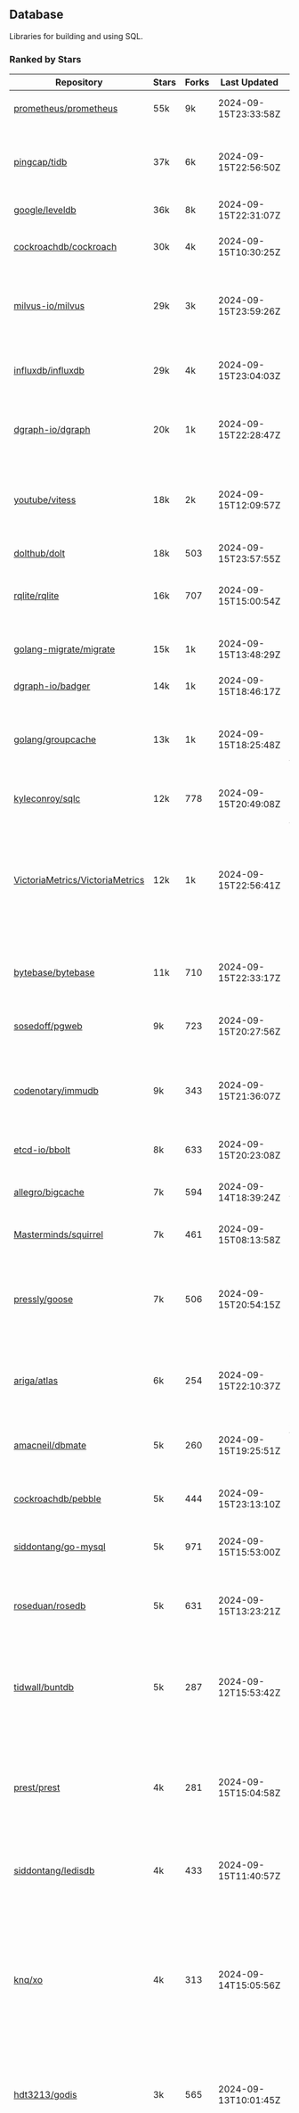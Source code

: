 ## Database

Libraries for building and using SQL.

### Ranked by Stars

| Repository | Stars | Forks | Last Updated | Description | 
|------------|-------|-------|--------------|-------------|
| [prometheus/prometheus](https://github.com/prometheus/prometheus) | 55k | 9k | 2024-09-15T23:33:58Z |  Monitoring system and time series database. |
| [pingcap/tidb](https://github.com/pingcap/tidb) | 37k | 6k | 2024-09-15T22:56:50Z |  TiDB is a distributed SQL database. Inspired by the design of Google F1. |
| [google/leveldb](https://github.com/google/leveldb) | 36k | 8k | 2024-09-15T22:31:07Z | key/value database in Go. |
| [cockroachdb/cockroach](https://github.com/cockroachdb/cockroach) | 30k | 4k | 2024-09-15T10:30:25Z |  Scalable, Geo-Replicated, Transactional Datastore. |
| [milvus-io/milvus](https://github.com/milvus-io/milvus) | 29k | 3k | 2024-09-15T23:59:26Z |  Milvus is a vector database for embedding management, analytics and search. |
| [influxdb/influxdb](https://github.com/influxdb/influxdb) | 29k | 4k | 2024-09-15T23:04:03Z |  Scalable datastore for metrics, events, and real-time analytics. |
| [dgraph-io/dgraph](https://github.com/dgraph-io/dgraph) | 20k | 1k | 2024-09-15T22:28:47Z |  Scalable, Distributed, Low Latency, High Throughput Graph Database. |
| [youtube/vitess](https://github.com/youtube/vitess) | 18k | 2k | 2024-09-15T12:09:57Z |  vitess provides servers and tools which facilitate scaling of MySQL databases for large scale web services. |
| [dolthub/dolt](https://github.com/dolthub/dolt) | 18k | 503 | 2024-09-15T23:57:55Z |  Dolt – It's Git for Data. |
| [rqlite/rqlite](https://github.com/rqlite/rqlite) | 16k | 707 | 2024-09-15T15:00:54Z |  The lightweight, distributed, relational database built on SQLite. |
| [golang-migrate/migrate](https://github.com/golang-migrate/migrate) | 15k | 1k | 2024-09-15T13:48:29Z |  Database migrations. CLI and Golang library. |
| [dgraph-io/badger](https://github.com/dgraph-io/badger) | 14k | 1k | 2024-09-15T18:46:17Z |  Fast key-value store in Go. |
| [golang/groupcache](https://github.com/golang/groupcache) | 13k | 1k | 2024-09-15T18:25:48Z |  Groupcache is a caching and cache-filling library, intended as a replacement for memcached in many cases. |
| [kyleconroy/sqlc](https://github.com/kyleconroy/sqlc) | 12k | 778 | 2024-09-15T20:49:08Z |  Generate type-safe code from SQL. |
| [VictoriaMetrics/VictoriaMetrics](https://github.com/VictoriaMetrics/VictoriaMetrics) | 12k | 1k | 2024-09-15T22:56:41Z |  fast, resource-effective and scalable open source time series database. May be used as long-term remote storage for Prometheus. Supports PromQL. |
| [bytebase/bytebase](https://github.com/bytebase/bytebase) | 11k | 710 | 2024-09-15T22:33:17Z |  Safe database schema change and version control for DevOps teams. |
| [sosedoff/pgweb](https://github.com/sosedoff/pgweb) | 9k | 723 | 2024-09-15T20:27:56Z |  Web-based PostgreSQL database browser. |
| [codenotary/immudb](https://github.com/codenotary/immudb) | 9k | 343 | 2024-09-15T21:36:07Z |  immudb is a lightweight, high-speed immutable database for systems and applications written in Go. |
| [etcd-io/bbolt](https://github.com/etcd-io/bbolt) | 8k | 633 | 2024-09-15T20:23:08Z |  An embedded key/value database for Go. |
| [allegro/bigcache](https://github.com/allegro/bigcache) | 7k | 594 | 2024-09-14T18:39:24Z |  Efficient key/value cache for gigabytes of data. |
| [Masterminds/squirrel](https://github.com/Masterminds/squirrel) | 7k | 461 | 2024-09-15T08:13:58Z |  Go library that helps you build SQL queries. |
| [pressly/goose](https://github.com/pressly/goose) | 7k | 506 | 2024-09-15T20:54:15Z |  Database migration tool. You can manage your database's evolution by creating incremental SQL or Go scripts. |
| [ariga/atlas](https://github.com/ariga/atlas) | 6k | 254 | 2024-09-15T22:10:37Z |  A Database Toolkit. A CLI designed to help companies better work with their data. |
| [amacneil/dbmate](https://github.com/amacneil/dbmate) | 5k | 260 | 2024-09-15T19:25:51Z |  A lightweight, framework-agnostic database migration tool. |
| [cockroachdb/pebble](https://github.com/cockroachdb/pebble) | 5k | 444 | 2024-09-15T23:13:10Z |  RocksDB/LevelDB inspired key-value database in Go. |
| [siddontang/go-mysql](https://github.com/siddontang/go-mysql) | 5k | 971 | 2024-09-15T15:53:00Z |  Go toolset to handle MySQL protocol and replication. |
| [roseduan/rosedb](https://github.com/roseduan/rosedb) | 5k | 631 | 2024-09-15T13:23:21Z |  An embedded k-v database based on LSM+WAL, supports string, list, hash, set, zset. |
| [tidwall/buntdb](https://github.com/tidwall/buntdb) | 5k | 287 | 2024-09-12T15:53:42Z |  Fast, embeddable, in-memory key/value database for Go with custom indexing and spatial support. |
| [prest/prest](https://github.com/prest/prest) | 4k | 281 | 2024-09-15T15:04:58Z |  Simplify and accelerate development, ⚡ instant, realtime, high-performance on any Postgres application, existing or new. |
| [siddontang/ledisdb](https://github.com/siddontang/ledisdb) | 4k | 433 | 2024-09-15T11:40:57Z |  Ledisdb is a high performance NoSQL like Redis based on LevelDB. |
| [knq/xo](https://github.com/knq/xo) | 4k | 313 | 2024-09-14T15:05:56Z |  Generate idiomatic Go code for databases based on existing schema definitions or custom queries supporting PostgreSQL, MySQL, SQLite, Oracle, and Microsoft SQL Server. |
| [hdt3213/godis](https://github.com/hdt3213/godis) | 3k | 565 | 2024-09-13T10:01:45Z |  A Golang implemented high-performance Redis server and cluster. |
| [xujiajun/nutsdb](https://github.com/xujiajun/nutsdb) | 3k | 336 | 2024-09-14T08:22:41Z |  Nutsdb is a simple, fast, embeddable, persistent key/value store written in pure Go. It supports fully serializable transactions and many data structures such as list, set, sorted set. |
| [rubenv/sql-migrate](https://github.com/rubenv/sql-migrate) | 3k | 272 | 2024-09-14T06:39:33Z |  Database migration tool. Allows embedding migrations into the application using go-bindata. |
| [lindb/lindb](https://github.com/lindb/lindb) | 3k | 283 | 2024-09-15T20:31:48Z |  LinDB is a scalable, high performance, high availability distributed time series database. |
| [HouzuoGuo/tiedot](https://github.com/HouzuoGuo/tiedot) | 3k | 257 | 2024-09-13T08:44:43Z |  Your NoSQL database powered by Golang. |
| [bluele/gcache](https://github.com/bluele/gcache) | 3k | 270 | 2024-09-14T07:44:46Z |  Cache library with support for expirable Cache, LFU, LRU and ARC. |
| [go-jet/jet](https://github.com/go-jet/jet) | 2k | 114 | 2024-09-15T08:24:07Z |  Framework for writing type-safe SQL queries in Go, with ability to easily convert database query result into desired arbitrary object structure. |
| [eko/gocache](https://github.com/eko/gocache) | 2k | 192 | 2024-09-15T21:06:33Z |  A complete Go cache library with multiple stores (memory, memcache, redis, ...), chainable, loadable, metrics cache and more. |
| [doug-martin/goqu](https://github.com/doug-martin/goqu) | 2k | 206 | 2024-09-15T10:26:15Z |  Idiomatic SQL builder and query library. |
| [muesli/cache2go](https://github.com/muesli/cache2go) | 2k | 516 | 2024-09-12T03:15:11Z |  In-memory key:value cache which supports automatic invalidation based on timeouts. |
| [VictoriaMetrics/fastcache](https://github.com/VictoriaMetrics/fastcache) | 2k | 176 | 2024-09-14T07:23:28Z |  fast thread-safe inmemory cache for big number of entries. Minimizes GC overhead. |
| [flower-corp/lotusdb](https://github.com/flower-corp/lotusdb) | 2k | 178 | 2024-09-15T18:25:33Z |  Fast k/v database compatible with lsm and b+tree. |
| [maypok86/otter](https://github.com/maypok86/otter) | 2k | 40 | 2024-09-15T04:06:45Z |  A high performance lockless cache for Go. Many times faster than Ristretto and friends. |
| [didi/gendry](https://github.com/didi/gendry) | 2k | 194 | 2024-08-28T08:51:25Z |  Non-invasive SQL builder and powerful data binder. |
| [CovenantSQL/CovenantSQL](https://github.com/CovenantSQL/CovenantSQL) | 1k | 147 | 2024-09-13T05:38:29Z |  CovenantSQL is a SQL database on blockchain. |
| [kelindar/column](https://github.com/kelindar/column) | 1k | 56 | 2024-09-15T11:05:06Z |  High-performance, columnar, embeddable in-memory store with bitmap indexing and transactions. |
| [peterbourgon/diskv](https://github.com/peterbourgon/diskv) | 1k | 101 | 2024-09-15T06:37:36Z |  Home-grown disk-backed key-value store. |
| [akrylysov/pogreb](https://github.com/akrylysov/pogreb) | 1k | 91 | 2024-09-12T12:13:08Z |  Embedded key-value store for read-heavy workloads. |
| [Vertamedia/chproxy](https://github.com/Vertamedia/chproxy) | 1k | 259 | 2024-09-13T11:03:31Z |  HTTP proxy for ClickHouse database. |
| [skeema/skeema](https://github.com/skeema/skeema) | 1k | 100 | 2024-09-12T22:47:46Z |  Pure-SQL schema management system for MySQL, with support for sharding and external online schema change tools. |
| [paranoidguy/databunker](https://github.com/paranoidguy/databunker) | 1k | 73 | 2024-09-13T15:56:37Z |  Personally identifiable information (PII) storage service built to comply with GDPR and CCPA. |
| [objectbox/objectbox-go](https://github.com/objectbox/objectbox-go) | 1k | 45 | 2024-09-11T14:06:21Z |  High-performance embedded Object Database (NoSQL) with Go API. |
| [cybertec-postgresql/pg_timetable](https://github.com/cybertec-postgresql/pg_timetable) | 1k | 65 | 2024-09-12T08:48:32Z |  Advanced scheduling for PostgreSQL. |
| [go-gormigrate/gormigrate](https://github.com/go-gormigrate/gormigrate) | 1k | 96 | 2024-09-11T06:00:50Z |  Database schema migration helper for Gorm ORM. |
| [krotik/eliasdb](https://github.com/krotik/eliasdb) | 997 | 49 | 2024-09-15T18:59:57Z |  Dependency-free, transactional graph database with REST API, phrase search and SQL-like query language. |
| [linkedin/goavro](https://github.com/linkedin/goavro) | 971 | 216 | 2024-09-13T06:06:18Z |  A Go package that encodes and decodes Avro data. |
| [couchbase/moss](https://github.com/couchbase/moss) | 953 | 59 | 2024-09-06T23:17:31Z |  Moss is a simple LSM key-value storage engine written in 100% Go. |
| [jellydator/ttlcache](https://github.com/jellydator/ttlcache) | 921 | 116 | 2024-09-13T22:57:31Z |  An in-memory cache with item expiration and generics. |
| [gchaincl/dotsql](https://github.com/gchaincl/dotsql) | 737 | 53 | 2024-09-13T07:54:40Z |  Go library that helps you keep sql files in one place and use them with ease. |
| [ostafen/clover](https://github.com/ostafen/clover) | 664 | 55 | 2024-09-13T05:40:11Z |  A lightweight document-oriented NoSQL database written in pure Golang. |
| [go-ozzo/ozzo-dbx](https://github.com/go-ozzo/ozzo-dbx) | 634 | 90 | 2024-09-02T11:09:47Z |  Powerful data retrieval methods as well as DB-agnostic query building capabilities. |
| [nikepan/clickhouse-bulk](https://github.com/nikepan/clickhouse-bulk) | 474 | 87 | 2024-08-29T02:06:05Z |  Collects small inserts and sends big requests to ClickHouse servers. |
| [jmhodges/levigo](https://github.com/jmhodges/levigo) | 414 | 82 | 2024-06-20T01:42:34Z |  Levigo is a Go wrapper for LevelDB. |
| [lqs/sqlingo](https://github.com/lqs/sqlingo) | 404 | 28 | 2024-09-15T13:40:23Z |  A lightweight DSL to build SQL in Go. |
| [rocketlaunchr/dbq](https://github.com/rocketlaunchr/dbq) | 403 | 21 | 2024-09-02T11:55:08Z |  Zero boilerplate database operations for Go. |
| [HDT3213/rdb](https://github.com/HDT3213/rdb) | 381 | 80 | 2024-09-14T08:47:21Z |  Redis RDB file parser for secondary development and memory analysis. |
| [EchoVault/EchoVault](https://github.com/EchoVault/EchoVault) | 369 | 18 | 2024-09-15T21:14:55Z |  Embeddable Distributed in-memory data store compatible with Redis clients. |
| [recoilme/pudge](https://github.com/recoilme/pudge) | 368 | 35 | 2024-09-12T17:22:49Z |  Fast and simple key/value store written using Go's standard library. |
| [faabiosr/cachego](https://github.com/faabiosr/cachego) | 366 | 24 | 2024-09-04T09:44:19Z |  Golang Cache component for multiple drivers. |
| [creativecreature/sturdyc](https://github.com/creativecreature/sturdyc) | 278 | 9 | 2024-09-12T05:13:58Z |  A caching library with advanced concurrency features designed to make I/O heavy applications robust and highly performant. |
| [elgris/sqrl](https://github.com/elgris/sqrl) | 275 | 38 | 2024-08-29T18:23:00Z |  SQL query builder, fork of Squirrel with improved performance. |
| [chrislusf/vasto](https://github.com/chrislusf/vasto) | 259 | 30 | 2024-08-03T23:40:34Z |  A distributed high-performance key-value store. On Disk. Eventual consistent. HA. Able to grow or shrink without service interruption. |
| [Yiling-J/theine-go](https://github.com/Yiling-J/theine-go) | 252 | 16 | 2024-09-11T00:32:52Z |  High performance, near optimal in-memory cache with proactive TTL expiration and generics. |
| [dtm-labs/dtf](https://github.com/dtm-labs/dtf) | 212 | 30 | 2024-07-17T03:52:37Z |  A distributed transaction manager. Support XA, TCC, SAGA, Reliable Messages. |
| [gatewayd-io/gatewayd](https://github.com/gatewayd-io/gatewayd) | 210 | 17 | 2024-09-14T08:23:26Z |  Cloud-native database gateway and framework for building data-driven applications. Like API gateways, for databases. |
| [fern4lvarez/piladb](https://github.com/fern4lvarez/piladb) | 206 | 22 | 2024-09-10T13:54:32Z |  Lightweight RESTful database engine based on stack data structures. |
| [wesql/wescale](https://github.com/wesql/wescale) | 197 | 8 | 2024-09-11T16:11:03Z |  WeScale is a database proxy designed to enhance the scalability, performance, security, and resilience of your applications. |
| [bokwoon95/go-structured-query](https://github.com/bokwoon95/go-structured-query) | 196 | 11 | 2024-08-13T04:09:33Z |  Type-safe SQL builder and struct mapper for Go. |
| [knocknote/octillery](https://github.com/knocknote/octillery) | 192 | 30 | 2024-09-04T01:35:06Z |  Go package for sharding databases ( Supports every ORM or raw SQL ). |
| [akyoto/cache](https://github.com/akyoto/cache) | 183 | 22 | 2024-09-04T05:33:45Z |  In-memory key:value store with expiration time, 0 dependencies, <100 LoC, 100% coverage. |
| [lopezator/migrator](https://github.com/lopezator/migrator) | 169 | 18 | 2024-09-02T08:42:44Z |  Dead simple Go database migration library. |
| [amit-davidson/LibraDB](https://github.com/amit-davidson/LibraDB) | 167 | 22 | 2024-08-25T21:54:00Z |  LibraDB is a simple database with less than 1000 lines of code for learning. |
| [arthurkushman/buildsqlx](https://github.com/arthurkushman/buildsqlx) | 167 | 17 | 2024-08-31T18:56:54Z |  Go database query builder library for PostgreSQL. |
| [iwanbk/bcache](https://github.com/iwanbk/bcache) | 151 | 18 | 2024-08-24T07:28:00Z |  Eventually consistent distributed in-memory cache Go library. |
| [GuiaBolso/darwin](https://github.com/GuiaBolso/darwin) | 145 | 34 | 2024-06-20T01:43:38Z |  Database schema evolution library for Go. |
| [nullism/bqb](https://github.com/nullism/bqb) | 144 | 10 | 2024-08-25T12:29:46Z |  Lightweight and easy to learn query builder. |
| [elastic/go-freelru](https://github.com/elastic/go-freelru) | 141 | 9 | 2024-09-13T06:28:22Z | A GC-less, fast and generic LRU hashmap library with optional locking, sharding, eviction and expiration. |
| [leporo/sqlf](https://github.com/leporo/sqlf) | 141 | 14 | 2024-05-24T08:11:15Z |  Fast SQL query builder. |
| [rocketlaunchr/remember-go](https://github.com/rocketlaunchr/remember-go) | 139 | 8 | 2024-07-23T03:09:49Z |  A universal interface for caching slow database queries (backed by redis, memcached, ristretto, or in-memory). |
| [viney-shih/go-cache](https://github.com/viney-shih/go-cache) | 138 | 10 | 2024-08-12T08:51:03Z |  A flexible multi-layer Go caching library to deal with in-memory and shared cache by adopting Cache-Aside pattern. |
| [galeone/igor](https://github.com/galeone/igor) | 125 | 4 | 2024-06-20T01:44:49Z |  Abstraction layer for PostgreSQL that supports advanced functionality and uses gorm-like syntax. |
| [erni27/imcache](https://github.com/erni27/imcache) | 122 | 5 | 2024-09-11T06:46:48Z |  A generic in-memory cache Go library. It supports expiration, sliding expiration, max entries limit, eviction callbacks and sharding. |
| [unit-io/unitdb](https://github.com/unit-io/unitdb) | 119 | 10 | 2024-09-02T04:30:41Z |  Fast timeseries database for IoT, realtime messaging applications. Access unitdb with pubsub over tcp or websocket using github.com/unit-io/unitd application. |
| [sj14/dbbench](https://github.com/sj14/dbbench) | 98 | 18 | 2024-09-11T11:35:56Z |  Database benchmarking tool with support for several databases and scripts. |
| [OrlovEvgeny/go-mcache](https://github.com/OrlovEvgeny/go-mcache) | 97 | 16 | 2024-09-10T07:32:20Z |  Fast in-memory key:value store/cache library. Pointer caches. |
| [sunary/sqlize](https://github.com/sunary/sqlize) | 95 | 11 | 2024-09-06T09:37:35Z |  Database migration generator. Allows generate sql migration from model and existing sql by differ them. |
| [jameycribbs/hare](https://github.com/jameycribbs/hare) | 92 | 11 | 2024-09-06T04:47:38Z |  A simple database management system that stores each table as a text file of line-delimited JSON. |
| [cristalhq/builq](https://github.com/cristalhq/builq) | 89 | 3 | 2024-08-09T01:29:50Z |  Easily build SQL queries in Go. |
| [liweiyi88/onedump](https://github.com/liweiyi88/onedump) | 85 | 8 | 2024-09-12T17:48:52Z |  Database backup from different drivers to different destinations with one command and configuration. |
| [robinjoseph08/go-pg-migrations](https://github.com/robinjoseph08/go-pg-migrations) | 84 | 22 | 2024-01-08T01:51:54Z |  A Go package to help write migrations with go-pg/pg. |
| [zekroTJA/timedmap](https://github.com/zekroTJA/timedmap) | 71 | 10 | 2024-09-12T13:01:44Z |  Map with expiring key-value pairs. |
| [codingsince1985/couchcache](https://github.com/codingsince1985/couchcache) | 63 | 7 | 2024-07-09T09:49:00Z |  RESTful caching micro-service backed by Couchbase server. |
| [xujiajun/godbal](https://github.com/xujiajun/godbal) | 59 | 29 | 2024-02-03T19:00:49Z |  Database Abstraction Layer (dbal) for go. Support SQL builder and get result easily. |
| [oaStuff/clusteredBigCache](https://github.com/oaStuff/clusteredBigCache) | 45 | 5 | 2024-09-05T03:15:55Z |  BigCache with clustering support and individual item expiration. |
| [khezen/avro](https://github.com/khezen/avro) | 44 | 10 | 2024-09-04T02:01:09Z |  Discover SQL schemas and convert them to AVRO schemas. Query SQL records into AVRO bytes. |
| [xgzlucario/rotom](https://github.com/xgzlucario/rotom) | 40 | 4 | 2024-09-11T08:07:19Z |  A tiny Redis server built with Golang, compatible with RESP protocols. |
| [floatdrop/2q](https://github.com/floatdrop/2q) | 40 | 4 | 2024-09-13T17:27:41Z |  2Q in-memory cache implementation. |
| [claygod/coffer](https://github.com/claygod/coffer) | 38 | 5 | 2024-07-11T12:33:34Z |  Simple ACID key-value database that supports transactions. |
| [HnH/qry](https://github.com/HnH/qry) | 35 | 7 | 2024-02-27T10:37:40Z |  Tool that generates constants from files with raw SQL queries. |
| [twharmon/gosql](https://github.com/twharmon/gosql) | 32 | 2 | 2024-09-14T23:00:39Z |  SQL Query builder with better null values support. |
| [adlio/schema](https://github.com/adlio/schema) | 32 | 5 | 2024-09-15T02:53:02Z |  Library to embed schema migrations for database/sql-compatible databases inside your Go binaries. |
| [hexdigest/prep](https://github.com/hexdigest/prep) | 32 | 5 | 2024-03-07T22:59:58Z |  Use prepared SQL statements without changing your code. |
| [bartventer/gorm-multitenancy](https://github.com/bartventer/gorm-multitenancy) | 31 | 5 | 2024-08-31T14:51:14Z |  Multi-tenancy support for GORM managed databases. |
| [RichardKnop/go-fixtures](https://github.com/RichardKnop/go-fixtures) | 29 | 11 | 2024-06-23T17:52:00Z |  Django style fixtures for Golang's excellent built-in database/sql library. |
| [codingconcepts/dg](https://github.com/codingconcepts/dg) | 29 | 3 | 2024-09-09T19:40:58Z |  A fast data generator that produces CSV files from generated relational data. |
| [larapulse/migrator](https://github.com/larapulse/migrator) | 25 | 4 | 2024-05-19T07:31:13Z |  MySQL database migrator designed to run migrations to your features and manage database schema update with intuitive go code. |
| [rafaeljesus/tempdb](https://github.com/rafaeljesus/tempdb) | 19 | 3 | 2024-04-18T14:17:05Z |  Key-value store for temporary items. |
| [andizzle/rwdb](https://github.com/andizzle/rwdb) | 19 | 2 | 2024-07-19T18:32:42Z |  rwdb provides read replica capability for multiple database servers setup. |
| [motrboat/hotcoal](https://github.com/motrboat/hotcoal) | 19 | 1 | 2024-08-26T19:21:30Z |  Secure your handcrafted SQL against injection. |
| [mdaliyan/icache](https://github.com/mdaliyan/icache) | 16 | 2 | 2024-08-16T19:47:56Z |  A High Performance, Generic, thread-safe, zero-dependency cache package. |
| [muir/libschema](https://github.com/muir/libschema) | 15 | 5 | 2024-09-11T17:47:58Z |  Define your migrations separately in each library. Migrations for open source libraries. MySQL & PostgreSQL. |
| [pupizoid/ormlite](https://github.com/pupizoid/ormlite) | 14 | 3 | 2024-09-02T04:31:08Z |  Lightweight package containing some ORM-like features and helpers for sqlite databases. |
| [ulovecode/gdcache](https://github.com/ulovecode/gdcache) | 13 | 2 | 2024-08-01T03:24:23Z |  A pure non-intrusive cache library implemented by golang, you can use it to implement your own distributed cache. |
| [Kachit/gorm-seeder](https://github.com/Kachit/gorm-seeder) | 13 | 1 | 2024-01-30T11:33:09Z |  Simple database seeder for Gorm ORM. |
| [twharmon/dynago](https://github.com/twharmon/dynago) | 12 | 0 | 2024-03-26T11:56:26Z |  Simplify working with AWS DynamoDB. |
| [lawzava/go-pg-migrate](https://github.com/lawzava/go-pg-migrate) | 10 | 3 | 2024-01-24T05:10:53Z |  CLI-friendly package for go-pg migrations management. |
| [oracle/coherence-go-client](https://github.com/oracle/coherence-go-client) | 10 | 3 | 2024-09-13T05:04:47Z |  Full implementation of Oracle Coherence cache API for Go applications using gRPC as network transport. |
| [no-src/nscache](https://github.com/no-src/nscache) | 10 | 0 | 2024-09-02T00:16:52Z |  A Go caching framework that supports multiple data source drivers. |
| [cheshir/ttlcache](https://github.com/cheshir/ttlcache) | 9 | 8 | 2023-03-26T17:03:11Z |  In-memory key value storage with TTL for each record. |
| [rafaelespinoza/godfish](https://github.com/rafaelespinoza/godfish) | 7 | 1 | 2024-07-17T00:46:05Z |  Database migration manager, works with native query language. Support for cassandra, mysql, postgres, sqlite3. |
| [yuseferi/gocache](https://github.com/yuseferi/gocache) | 7 | 0 | 2024-08-29T21:08:48Z |  A data race free Go ache library with high performance and auto pruge functionality |
| [go-the-way/sg](https://github.com/go-the-way/sg) | 6 | 0 | 2024-05-10T21:55:52Z |  A SQL Gen for generating standard SQLs(supports: CRUD) written in Go. |
| [/](https://github.com/gobuffalo/pop/tree/master/soda) | 0 | 0 | 0001-01-01T00:00:00Z |  Database migration, creation, ORM, etc... for MySQL, PostgreSQL, and SQLite. |

### Ranked by Forks

| Repository | Stars | Forks | Last Updated | Description | 
|------------|-------|-------|--------------|-------------|
| [prometheus/prometheus](https://github.com/prometheus/prometheus) | 55k | 9k | 2024-09-15T23:33:58Z |  Monitoring system and time series database. |
| [google/leveldb](https://github.com/google/leveldb) | 36k | 8k | 2024-09-15T22:31:07Z | key/value database in Go. |
| [pingcap/tidb](https://github.com/pingcap/tidb) | 37k | 6k | 2024-09-15T22:56:50Z |  TiDB is a distributed SQL database. Inspired by the design of Google F1. |
| [cockroachdb/cockroach](https://github.com/cockroachdb/cockroach) | 30k | 4k | 2024-09-15T10:30:25Z |  Scalable, Geo-Replicated, Transactional Datastore. |
| [influxdb/influxdb](https://github.com/influxdb/influxdb) | 29k | 4k | 2024-09-15T23:04:03Z |  Scalable datastore for metrics, events, and real-time analytics. |
| [milvus-io/milvus](https://github.com/milvus-io/milvus) | 29k | 3k | 2024-09-15T23:59:26Z |  Milvus is a vector database for embedding management, analytics and search. |
| [youtube/vitess](https://github.com/youtube/vitess) | 18k | 2k | 2024-09-15T12:09:57Z |  vitess provides servers and tools which facilitate scaling of MySQL databases for large scale web services. |
| [dgraph-io/dgraph](https://github.com/dgraph-io/dgraph) | 20k | 1k | 2024-09-15T22:28:47Z |  Scalable, Distributed, Low Latency, High Throughput Graph Database. |
| [golang/groupcache](https://github.com/golang/groupcache) | 13k | 1k | 2024-09-15T18:25:48Z |  Groupcache is a caching and cache-filling library, intended as a replacement for memcached in many cases. |
| [golang-migrate/migrate](https://github.com/golang-migrate/migrate) | 15k | 1k | 2024-09-15T13:48:29Z |  Database migrations. CLI and Golang library. |
| [VictoriaMetrics/VictoriaMetrics](https://github.com/VictoriaMetrics/VictoriaMetrics) | 12k | 1k | 2024-09-15T22:56:41Z |  fast, resource-effective and scalable open source time series database. May be used as long-term remote storage for Prometheus. Supports PromQL. |
| [dgraph-io/badger](https://github.com/dgraph-io/badger) | 14k | 1k | 2024-09-15T18:46:17Z |  Fast key-value store in Go. |
| [siddontang/go-mysql](https://github.com/siddontang/go-mysql) | 5k | 971 | 2024-09-15T15:53:00Z |  Go toolset to handle MySQL protocol and replication. |
| [kyleconroy/sqlc](https://github.com/kyleconroy/sqlc) | 12k | 778 | 2024-09-15T20:49:08Z |  Generate type-safe code from SQL. |
| [sosedoff/pgweb](https://github.com/sosedoff/pgweb) | 9k | 723 | 2024-09-15T20:27:56Z |  Web-based PostgreSQL database browser. |
| [bytebase/bytebase](https://github.com/bytebase/bytebase) | 11k | 710 | 2024-09-15T22:33:17Z |  Safe database schema change and version control for DevOps teams. |
| [rqlite/rqlite](https://github.com/rqlite/rqlite) | 16k | 707 | 2024-09-15T15:00:54Z |  The lightweight, distributed, relational database built on SQLite. |
| [etcd-io/bbolt](https://github.com/etcd-io/bbolt) | 8k | 633 | 2024-09-15T20:23:08Z |  An embedded key/value database for Go. |
| [roseduan/rosedb](https://github.com/roseduan/rosedb) | 5k | 631 | 2024-09-15T13:23:21Z |  An embedded k-v database based on LSM+WAL, supports string, list, hash, set, zset. |
| [allegro/bigcache](https://github.com/allegro/bigcache) | 7k | 594 | 2024-09-14T18:39:24Z |  Efficient key/value cache for gigabytes of data. |
| [hdt3213/godis](https://github.com/hdt3213/godis) | 3k | 565 | 2024-09-13T10:01:45Z |  A Golang implemented high-performance Redis server and cluster. |
| [muesli/cache2go](https://github.com/muesli/cache2go) | 2k | 516 | 2024-09-12T03:15:11Z |  In-memory key:value cache which supports automatic invalidation based on timeouts. |
| [pressly/goose](https://github.com/pressly/goose) | 7k | 506 | 2024-09-15T20:54:15Z |  Database migration tool. You can manage your database's evolution by creating incremental SQL or Go scripts. |
| [dolthub/dolt](https://github.com/dolthub/dolt) | 18k | 503 | 2024-09-15T23:57:55Z |  Dolt – It's Git for Data. |
| [Masterminds/squirrel](https://github.com/Masterminds/squirrel) | 7k | 461 | 2024-09-15T08:13:58Z |  Go library that helps you build SQL queries. |
| [cockroachdb/pebble](https://github.com/cockroachdb/pebble) | 5k | 444 | 2024-09-15T23:13:10Z |  RocksDB/LevelDB inspired key-value database in Go. |
| [siddontang/ledisdb](https://github.com/siddontang/ledisdb) | 4k | 433 | 2024-09-15T11:40:57Z |  Ledisdb is a high performance NoSQL like Redis based on LevelDB. |
| [codenotary/immudb](https://github.com/codenotary/immudb) | 9k | 343 | 2024-09-15T21:36:07Z |  immudb is a lightweight, high-speed immutable database for systems and applications written in Go. |
| [xujiajun/nutsdb](https://github.com/xujiajun/nutsdb) | 3k | 336 | 2024-09-14T08:22:41Z |  Nutsdb is a simple, fast, embeddable, persistent key/value store written in pure Go. It supports fully serializable transactions and many data structures such as list, set, sorted set. |
| [knq/xo](https://github.com/knq/xo) | 4k | 313 | 2024-09-14T15:05:56Z |  Generate idiomatic Go code for databases based on existing schema definitions or custom queries supporting PostgreSQL, MySQL, SQLite, Oracle, and Microsoft SQL Server. |
| [tidwall/buntdb](https://github.com/tidwall/buntdb) | 5k | 287 | 2024-09-12T15:53:42Z |  Fast, embeddable, in-memory key/value database for Go with custom indexing and spatial support. |
| [lindb/lindb](https://github.com/lindb/lindb) | 3k | 283 | 2024-09-15T20:31:48Z |  LinDB is a scalable, high performance, high availability distributed time series database. |
| [prest/prest](https://github.com/prest/prest) | 4k | 281 | 2024-09-15T15:04:58Z |  Simplify and accelerate development, ⚡ instant, realtime, high-performance on any Postgres application, existing or new. |
| [rubenv/sql-migrate](https://github.com/rubenv/sql-migrate) | 3k | 272 | 2024-09-14T06:39:33Z |  Database migration tool. Allows embedding migrations into the application using go-bindata. |
| [bluele/gcache](https://github.com/bluele/gcache) | 3k | 270 | 2024-09-14T07:44:46Z |  Cache library with support for expirable Cache, LFU, LRU and ARC. |
| [amacneil/dbmate](https://github.com/amacneil/dbmate) | 5k | 260 | 2024-09-15T19:25:51Z |  A lightweight, framework-agnostic database migration tool. |
| [Vertamedia/chproxy](https://github.com/Vertamedia/chproxy) | 1k | 259 | 2024-09-13T11:03:31Z |  HTTP proxy for ClickHouse database. |
| [HouzuoGuo/tiedot](https://github.com/HouzuoGuo/tiedot) | 3k | 257 | 2024-09-13T08:44:43Z |  Your NoSQL database powered by Golang. |
| [ariga/atlas](https://github.com/ariga/atlas) | 6k | 254 | 2024-09-15T22:10:37Z |  A Database Toolkit. A CLI designed to help companies better work with their data. |
| [linkedin/goavro](https://github.com/linkedin/goavro) | 971 | 216 | 2024-09-13T06:06:18Z |  A Go package that encodes and decodes Avro data. |
| [doug-martin/goqu](https://github.com/doug-martin/goqu) | 2k | 206 | 2024-09-15T10:26:15Z |  Idiomatic SQL builder and query library. |
| [didi/gendry](https://github.com/didi/gendry) | 2k | 194 | 2024-08-28T08:51:25Z |  Non-invasive SQL builder and powerful data binder. |
| [eko/gocache](https://github.com/eko/gocache) | 2k | 192 | 2024-09-15T21:06:33Z |  A complete Go cache library with multiple stores (memory, memcache, redis, ...), chainable, loadable, metrics cache and more. |
| [flower-corp/lotusdb](https://github.com/flower-corp/lotusdb) | 2k | 178 | 2024-09-15T18:25:33Z |  Fast k/v database compatible with lsm and b+tree. |
| [VictoriaMetrics/fastcache](https://github.com/VictoriaMetrics/fastcache) | 2k | 176 | 2024-09-14T07:23:28Z |  fast thread-safe inmemory cache for big number of entries. Minimizes GC overhead. |
| [CovenantSQL/CovenantSQL](https://github.com/CovenantSQL/CovenantSQL) | 1k | 147 | 2024-09-13T05:38:29Z |  CovenantSQL is a SQL database on blockchain. |
| [jellydator/ttlcache](https://github.com/jellydator/ttlcache) | 921 | 116 | 2024-09-13T22:57:31Z |  An in-memory cache with item expiration and generics. |
| [go-jet/jet](https://github.com/go-jet/jet) | 2k | 114 | 2024-09-15T08:24:07Z |  Framework for writing type-safe SQL queries in Go, with ability to easily convert database query result into desired arbitrary object structure. |
| [peterbourgon/diskv](https://github.com/peterbourgon/diskv) | 1k | 101 | 2024-09-15T06:37:36Z |  Home-grown disk-backed key-value store. |
| [skeema/skeema](https://github.com/skeema/skeema) | 1k | 100 | 2024-09-12T22:47:46Z |  Pure-SQL schema management system for MySQL, with support for sharding and external online schema change tools. |
| [go-gormigrate/gormigrate](https://github.com/go-gormigrate/gormigrate) | 1k | 96 | 2024-09-11T06:00:50Z |  Database schema migration helper for Gorm ORM. |
| [akrylysov/pogreb](https://github.com/akrylysov/pogreb) | 1k | 91 | 2024-09-12T12:13:08Z |  Embedded key-value store for read-heavy workloads. |
| [go-ozzo/ozzo-dbx](https://github.com/go-ozzo/ozzo-dbx) | 634 | 90 | 2024-09-02T11:09:47Z |  Powerful data retrieval methods as well as DB-agnostic query building capabilities. |
| [nikepan/clickhouse-bulk](https://github.com/nikepan/clickhouse-bulk) | 474 | 87 | 2024-08-29T02:06:05Z |  Collects small inserts and sends big requests to ClickHouse servers. |
| [jmhodges/levigo](https://github.com/jmhodges/levigo) | 414 | 82 | 2024-06-20T01:42:34Z |  Levigo is a Go wrapper for LevelDB. |
| [HDT3213/rdb](https://github.com/HDT3213/rdb) | 381 | 80 | 2024-09-14T08:47:21Z |  Redis RDB file parser for secondary development and memory analysis. |
| [paranoidguy/databunker](https://github.com/paranoidguy/databunker) | 1k | 73 | 2024-09-13T15:56:37Z |  Personally identifiable information (PII) storage service built to comply with GDPR and CCPA. |
| [cybertec-postgresql/pg_timetable](https://github.com/cybertec-postgresql/pg_timetable) | 1k | 65 | 2024-09-12T08:48:32Z |  Advanced scheduling for PostgreSQL. |
| [couchbase/moss](https://github.com/couchbase/moss) | 953 | 59 | 2024-09-06T23:17:31Z |  Moss is a simple LSM key-value storage engine written in 100% Go. |
| [kelindar/column](https://github.com/kelindar/column) | 1k | 56 | 2024-09-15T11:05:06Z |  High-performance, columnar, embeddable in-memory store with bitmap indexing and transactions. |
| [ostafen/clover](https://github.com/ostafen/clover) | 664 | 55 | 2024-09-13T05:40:11Z |  A lightweight document-oriented NoSQL database written in pure Golang. |
| [gchaincl/dotsql](https://github.com/gchaincl/dotsql) | 737 | 53 | 2024-09-13T07:54:40Z |  Go library that helps you keep sql files in one place and use them with ease. |
| [krotik/eliasdb](https://github.com/krotik/eliasdb) | 997 | 49 | 2024-09-15T18:59:57Z |  Dependency-free, transactional graph database with REST API, phrase search and SQL-like query language. |
| [objectbox/objectbox-go](https://github.com/objectbox/objectbox-go) | 1k | 45 | 2024-09-11T14:06:21Z |  High-performance embedded Object Database (NoSQL) with Go API. |
| [maypok86/otter](https://github.com/maypok86/otter) | 2k | 40 | 2024-09-15T04:06:45Z |  A high performance lockless cache for Go. Many times faster than Ristretto and friends. |
| [elgris/sqrl](https://github.com/elgris/sqrl) | 275 | 38 | 2024-08-29T18:23:00Z |  SQL query builder, fork of Squirrel with improved performance. |
| [recoilme/pudge](https://github.com/recoilme/pudge) | 368 | 35 | 2024-09-12T17:22:49Z |  Fast and simple key/value store written using Go's standard library. |
| [GuiaBolso/darwin](https://github.com/GuiaBolso/darwin) | 145 | 34 | 2024-06-20T01:43:38Z |  Database schema evolution library for Go. |
| [dtm-labs/dtf](https://github.com/dtm-labs/dtf) | 212 | 30 | 2024-07-17T03:52:37Z |  A distributed transaction manager. Support XA, TCC, SAGA, Reliable Messages. |
| [chrislusf/vasto](https://github.com/chrislusf/vasto) | 259 | 30 | 2024-08-03T23:40:34Z |  A distributed high-performance key-value store. On Disk. Eventual consistent. HA. Able to grow or shrink without service interruption. |
| [knocknote/octillery](https://github.com/knocknote/octillery) | 192 | 30 | 2024-09-04T01:35:06Z |  Go package for sharding databases ( Supports every ORM or raw SQL ). |
| [xujiajun/godbal](https://github.com/xujiajun/godbal) | 59 | 29 | 2024-02-03T19:00:49Z |  Database Abstraction Layer (dbal) for go. Support SQL builder and get result easily. |
| [lqs/sqlingo](https://github.com/lqs/sqlingo) | 404 | 28 | 2024-09-15T13:40:23Z |  A lightweight DSL to build SQL in Go. |
| [faabiosr/cachego](https://github.com/faabiosr/cachego) | 366 | 24 | 2024-09-04T09:44:19Z |  Golang Cache component for multiple drivers. |
| [robinjoseph08/go-pg-migrations](https://github.com/robinjoseph08/go-pg-migrations) | 84 | 22 | 2024-01-08T01:51:54Z |  A Go package to help write migrations with go-pg/pg. |
| [amit-davidson/LibraDB](https://github.com/amit-davidson/LibraDB) | 167 | 22 | 2024-08-25T21:54:00Z |  LibraDB is a simple database with less than 1000 lines of code for learning. |
| [fern4lvarez/piladb](https://github.com/fern4lvarez/piladb) | 206 | 22 | 2024-09-10T13:54:32Z |  Lightweight RESTful database engine based on stack data structures. |
| [akyoto/cache](https://github.com/akyoto/cache) | 183 | 22 | 2024-09-04T05:33:45Z |  In-memory key:value store with expiration time, 0 dependencies, <100 LoC, 100% coverage. |
| [rocketlaunchr/dbq](https://github.com/rocketlaunchr/dbq) | 403 | 21 | 2024-09-02T11:55:08Z |  Zero boilerplate database operations for Go. |
| [EchoVault/EchoVault](https://github.com/EchoVault/EchoVault) | 369 | 18 | 2024-09-15T21:14:55Z |  Embeddable Distributed in-memory data store compatible with Redis clients. |
| [lopezator/migrator](https://github.com/lopezator/migrator) | 169 | 18 | 2024-09-02T08:42:44Z |  Dead simple Go database migration library. |
| [iwanbk/bcache](https://github.com/iwanbk/bcache) | 151 | 18 | 2024-08-24T07:28:00Z |  Eventually consistent distributed in-memory cache Go library. |
| [sj14/dbbench](https://github.com/sj14/dbbench) | 98 | 18 | 2024-09-11T11:35:56Z |  Database benchmarking tool with support for several databases and scripts. |
| [gatewayd-io/gatewayd](https://github.com/gatewayd-io/gatewayd) | 210 | 17 | 2024-09-14T08:23:26Z |  Cloud-native database gateway and framework for building data-driven applications. Like API gateways, for databases. |
| [arthurkushman/buildsqlx](https://github.com/arthurkushman/buildsqlx) | 167 | 17 | 2024-08-31T18:56:54Z |  Go database query builder library for PostgreSQL. |
| [Yiling-J/theine-go](https://github.com/Yiling-J/theine-go) | 252 | 16 | 2024-09-11T00:32:52Z |  High performance, near optimal in-memory cache with proactive TTL expiration and generics. |
| [OrlovEvgeny/go-mcache](https://github.com/OrlovEvgeny/go-mcache) | 97 | 16 | 2024-09-10T07:32:20Z |  Fast in-memory key:value store/cache library. Pointer caches. |
| [leporo/sqlf](https://github.com/leporo/sqlf) | 141 | 14 | 2024-05-24T08:11:15Z |  Fast SQL query builder. |
| [jameycribbs/hare](https://github.com/jameycribbs/hare) | 92 | 11 | 2024-09-06T04:47:38Z |  A simple database management system that stores each table as a text file of line-delimited JSON. |
| [RichardKnop/go-fixtures](https://github.com/RichardKnop/go-fixtures) | 29 | 11 | 2024-06-23T17:52:00Z |  Django style fixtures for Golang's excellent built-in database/sql library. |
| [bokwoon95/go-structured-query](https://github.com/bokwoon95/go-structured-query) | 196 | 11 | 2024-08-13T04:09:33Z |  Type-safe SQL builder and struct mapper for Go. |
| [sunary/sqlize](https://github.com/sunary/sqlize) | 95 | 11 | 2024-09-06T09:37:35Z |  Database migration generator. Allows generate sql migration from model and existing sql by differ them. |
| [khezen/avro](https://github.com/khezen/avro) | 44 | 10 | 2024-09-04T02:01:09Z |  Discover SQL schemas and convert them to AVRO schemas. Query SQL records into AVRO bytes. |
| [unit-io/unitdb](https://github.com/unit-io/unitdb) | 119 | 10 | 2024-09-02T04:30:41Z |  Fast timeseries database for IoT, realtime messaging applications. Access unitdb with pubsub over tcp or websocket using github.com/unit-io/unitd application. |
| [nullism/bqb](https://github.com/nullism/bqb) | 144 | 10 | 2024-08-25T12:29:46Z |  Lightweight and easy to learn query builder. |
| [zekroTJA/timedmap](https://github.com/zekroTJA/timedmap) | 71 | 10 | 2024-09-12T13:01:44Z |  Map with expiring key-value pairs. |
| [viney-shih/go-cache](https://github.com/viney-shih/go-cache) | 138 | 10 | 2024-08-12T08:51:03Z |  A flexible multi-layer Go caching library to deal with in-memory and shared cache by adopting Cache-Aside pattern. |
| [elastic/go-freelru](https://github.com/elastic/go-freelru) | 141 | 9 | 2024-09-13T06:28:22Z | A GC-less, fast and generic LRU hashmap library with optional locking, sharding, eviction and expiration. |
| [creativecreature/sturdyc](https://github.com/creativecreature/sturdyc) | 278 | 9 | 2024-09-12T05:13:58Z |  A caching library with advanced concurrency features designed to make I/O heavy applications robust and highly performant. |
| [cheshir/ttlcache](https://github.com/cheshir/ttlcache) | 9 | 8 | 2023-03-26T17:03:11Z |  In-memory key value storage with TTL for each record. |
| [rocketlaunchr/remember-go](https://github.com/rocketlaunchr/remember-go) | 139 | 8 | 2024-07-23T03:09:49Z |  A universal interface for caching slow database queries (backed by redis, memcached, ristretto, or in-memory). |
| [liweiyi88/onedump](https://github.com/liweiyi88/onedump) | 85 | 8 | 2024-09-12T17:48:52Z |  Database backup from different drivers to different destinations with one command and configuration. |
| [wesql/wescale](https://github.com/wesql/wescale) | 197 | 8 | 2024-09-11T16:11:03Z |  WeScale is a database proxy designed to enhance the scalability, performance, security, and resilience of your applications. |
| [HnH/qry](https://github.com/HnH/qry) | 35 | 7 | 2024-02-27T10:37:40Z |  Tool that generates constants from files with raw SQL queries. |
| [codingsince1985/couchcache](https://github.com/codingsince1985/couchcache) | 63 | 7 | 2024-07-09T09:49:00Z |  RESTful caching micro-service backed by Couchbase server. |
| [oaStuff/clusteredBigCache](https://github.com/oaStuff/clusteredBigCache) | 45 | 5 | 2024-09-05T03:15:55Z |  BigCache with clustering support and individual item expiration. |
| [claygod/coffer](https://github.com/claygod/coffer) | 38 | 5 | 2024-07-11T12:33:34Z |  Simple ACID key-value database that supports transactions. |
| [adlio/schema](https://github.com/adlio/schema) | 32 | 5 | 2024-09-15T02:53:02Z |  Library to embed schema migrations for database/sql-compatible databases inside your Go binaries. |
| [hexdigest/prep](https://github.com/hexdigest/prep) | 32 | 5 | 2024-03-07T22:59:58Z |  Use prepared SQL statements without changing your code. |
| [bartventer/gorm-multitenancy](https://github.com/bartventer/gorm-multitenancy) | 31 | 5 | 2024-08-31T14:51:14Z |  Multi-tenancy support for GORM managed databases. |
| [erni27/imcache](https://github.com/erni27/imcache) | 122 | 5 | 2024-09-11T06:46:48Z |  A generic in-memory cache Go library. It supports expiration, sliding expiration, max entries limit, eviction callbacks and sharding. |
| [muir/libschema](https://github.com/muir/libschema) | 15 | 5 | 2024-09-11T17:47:58Z |  Define your migrations separately in each library. Migrations for open source libraries. MySQL & PostgreSQL. |
| [larapulse/migrator](https://github.com/larapulse/migrator) | 25 | 4 | 2024-05-19T07:31:13Z |  MySQL database migrator designed to run migrations to your features and manage database schema update with intuitive go code. |
| [floatdrop/2q](https://github.com/floatdrop/2q) | 40 | 4 | 2024-09-13T17:27:41Z |  2Q in-memory cache implementation. |
| [galeone/igor](https://github.com/galeone/igor) | 125 | 4 | 2024-06-20T01:44:49Z |  Abstraction layer for PostgreSQL that supports advanced functionality and uses gorm-like syntax. |
| [xgzlucario/rotom](https://github.com/xgzlucario/rotom) | 40 | 4 | 2024-09-11T08:07:19Z |  A tiny Redis server built with Golang, compatible with RESP protocols. |
| [oracle/coherence-go-client](https://github.com/oracle/coherence-go-client) | 10 | 3 | 2024-09-13T05:04:47Z |  Full implementation of Oracle Coherence cache API for Go applications using gRPC as network transport. |
| [cristalhq/builq](https://github.com/cristalhq/builq) | 89 | 3 | 2024-08-09T01:29:50Z |  Easily build SQL queries in Go. |
| [rafaeljesus/tempdb](https://github.com/rafaeljesus/tempdb) | 19 | 3 | 2024-04-18T14:17:05Z |  Key-value store for temporary items. |
| [lawzava/go-pg-migrate](https://github.com/lawzava/go-pg-migrate) | 10 | 3 | 2024-01-24T05:10:53Z |  CLI-friendly package for go-pg migrations management. |
| [pupizoid/ormlite](https://github.com/pupizoid/ormlite) | 14 | 3 | 2024-09-02T04:31:08Z |  Lightweight package containing some ORM-like features and helpers for sqlite databases. |
| [codingconcepts/dg](https://github.com/codingconcepts/dg) | 29 | 3 | 2024-09-09T19:40:58Z |  A fast data generator that produces CSV files from generated relational data. |
| [mdaliyan/icache](https://github.com/mdaliyan/icache) | 16 | 2 | 2024-08-16T19:47:56Z |  A High Performance, Generic, thread-safe, zero-dependency cache package. |
| [ulovecode/gdcache](https://github.com/ulovecode/gdcache) | 13 | 2 | 2024-08-01T03:24:23Z |  A pure non-intrusive cache library implemented by golang, you can use it to implement your own distributed cache. |
| [twharmon/gosql](https://github.com/twharmon/gosql) | 32 | 2 | 2024-09-14T23:00:39Z |  SQL Query builder with better null values support. |
| [andizzle/rwdb](https://github.com/andizzle/rwdb) | 19 | 2 | 2024-07-19T18:32:42Z |  rwdb provides read replica capability for multiple database servers setup. |
| [Kachit/gorm-seeder](https://github.com/Kachit/gorm-seeder) | 13 | 1 | 2024-01-30T11:33:09Z |  Simple database seeder for Gorm ORM. |
| [motrboat/hotcoal](https://github.com/motrboat/hotcoal) | 19 | 1 | 2024-08-26T19:21:30Z |  Secure your handcrafted SQL against injection. |
| [rafaelespinoza/godfish](https://github.com/rafaelespinoza/godfish) | 7 | 1 | 2024-07-17T00:46:05Z |  Database migration manager, works with native query language. Support for cassandra, mysql, postgres, sqlite3. |
| [twharmon/dynago](https://github.com/twharmon/dynago) | 12 | 0 | 2024-03-26T11:56:26Z |  Simplify working with AWS DynamoDB. |
| [no-src/nscache](https://github.com/no-src/nscache) | 10 | 0 | 2024-09-02T00:16:52Z |  A Go caching framework that supports multiple data source drivers. |
| [yuseferi/gocache](https://github.com/yuseferi/gocache) | 7 | 0 | 2024-08-29T21:08:48Z |  A data race free Go ache library with high performance and auto pruge functionality |
| [go-the-way/sg](https://github.com/go-the-way/sg) | 6 | 0 | 2024-05-10T21:55:52Z |  A SQL Gen for generating standard SQLs(supports: CRUD) written in Go. |
| [/](https://github.com/gobuffalo/pop/tree/master/soda) | 0 | 0 | 0001-01-01T00:00:00Z |  Database migration, creation, ORM, etc... for MySQL, PostgreSQL, and SQLite. |

### Ranked by Last Updated

| Repository | Stars | Forks | Last Updated | Description | 
|------------|-------|-------|--------------|-------------|
| [milvus-io/milvus](https://github.com/milvus-io/milvus) | 29k | 3k | 2024-09-15T23:59:26Z |  Milvus is a vector database for embedding management, analytics and search. |
| [dolthub/dolt](https://github.com/dolthub/dolt) | 18k | 503 | 2024-09-15T23:57:55Z |  Dolt – It's Git for Data. |
| [prometheus/prometheus](https://github.com/prometheus/prometheus) | 55k | 9k | 2024-09-15T23:33:58Z |  Monitoring system and time series database. |
| [cockroachdb/pebble](https://github.com/cockroachdb/pebble) | 5k | 444 | 2024-09-15T23:13:10Z |  RocksDB/LevelDB inspired key-value database in Go. |
| [influxdb/influxdb](https://github.com/influxdb/influxdb) | 29k | 4k | 2024-09-15T23:04:03Z |  Scalable datastore for metrics, events, and real-time analytics. |
| [pingcap/tidb](https://github.com/pingcap/tidb) | 37k | 6k | 2024-09-15T22:56:50Z |  TiDB is a distributed SQL database. Inspired by the design of Google F1. |
| [VictoriaMetrics/VictoriaMetrics](https://github.com/VictoriaMetrics/VictoriaMetrics) | 12k | 1k | 2024-09-15T22:56:41Z |  fast, resource-effective and scalable open source time series database. May be used as long-term remote storage for Prometheus. Supports PromQL. |
| [bytebase/bytebase](https://github.com/bytebase/bytebase) | 11k | 710 | 2024-09-15T22:33:17Z |  Safe database schema change and version control for DevOps teams. |
| [google/leveldb](https://github.com/google/leveldb) | 36k | 8k | 2024-09-15T22:31:07Z | key/value database in Go. |
| [dgraph-io/dgraph](https://github.com/dgraph-io/dgraph) | 20k | 1k | 2024-09-15T22:28:47Z |  Scalable, Distributed, Low Latency, High Throughput Graph Database. |
| [ariga/atlas](https://github.com/ariga/atlas) | 6k | 254 | 2024-09-15T22:10:37Z |  A Database Toolkit. A CLI designed to help companies better work with their data. |
| [codenotary/immudb](https://github.com/codenotary/immudb) | 9k | 343 | 2024-09-15T21:36:07Z |  immudb is a lightweight, high-speed immutable database for systems and applications written in Go. |
| [EchoVault/EchoVault](https://github.com/EchoVault/EchoVault) | 369 | 18 | 2024-09-15T21:14:55Z |  Embeddable Distributed in-memory data store compatible with Redis clients. |
| [eko/gocache](https://github.com/eko/gocache) | 2k | 192 | 2024-09-15T21:06:33Z |  A complete Go cache library with multiple stores (memory, memcache, redis, ...), chainable, loadable, metrics cache and more. |
| [pressly/goose](https://github.com/pressly/goose) | 7k | 506 | 2024-09-15T20:54:15Z |  Database migration tool. You can manage your database's evolution by creating incremental SQL or Go scripts. |
| [kyleconroy/sqlc](https://github.com/kyleconroy/sqlc) | 12k | 778 | 2024-09-15T20:49:08Z |  Generate type-safe code from SQL. |
| [lindb/lindb](https://github.com/lindb/lindb) | 3k | 283 | 2024-09-15T20:31:48Z |  LinDB is a scalable, high performance, high availability distributed time series database. |
| [sosedoff/pgweb](https://github.com/sosedoff/pgweb) | 9k | 723 | 2024-09-15T20:27:56Z |  Web-based PostgreSQL database browser. |
| [etcd-io/bbolt](https://github.com/etcd-io/bbolt) | 8k | 633 | 2024-09-15T20:23:08Z |  An embedded key/value database for Go. |
| [amacneil/dbmate](https://github.com/amacneil/dbmate) | 5k | 260 | 2024-09-15T19:25:51Z |  A lightweight, framework-agnostic database migration tool. |
| [krotik/eliasdb](https://github.com/krotik/eliasdb) | 997 | 49 | 2024-09-15T18:59:57Z |  Dependency-free, transactional graph database with REST API, phrase search and SQL-like query language. |
| [dgraph-io/badger](https://github.com/dgraph-io/badger) | 14k | 1k | 2024-09-15T18:46:17Z |  Fast key-value store in Go. |
| [golang/groupcache](https://github.com/golang/groupcache) | 13k | 1k | 2024-09-15T18:25:48Z |  Groupcache is a caching and cache-filling library, intended as a replacement for memcached in many cases. |
| [flower-corp/lotusdb](https://github.com/flower-corp/lotusdb) | 2k | 178 | 2024-09-15T18:25:33Z |  Fast k/v database compatible with lsm and b+tree. |
| [siddontang/go-mysql](https://github.com/siddontang/go-mysql) | 5k | 971 | 2024-09-15T15:53:00Z |  Go toolset to handle MySQL protocol and replication. |
| [prest/prest](https://github.com/prest/prest) | 4k | 281 | 2024-09-15T15:04:58Z |  Simplify and accelerate development, ⚡ instant, realtime, high-performance on any Postgres application, existing or new. |
| [rqlite/rqlite](https://github.com/rqlite/rqlite) | 16k | 707 | 2024-09-15T15:00:54Z |  The lightweight, distributed, relational database built on SQLite. |
| [golang-migrate/migrate](https://github.com/golang-migrate/migrate) | 15k | 1k | 2024-09-15T13:48:29Z |  Database migrations. CLI and Golang library. |
| [lqs/sqlingo](https://github.com/lqs/sqlingo) | 404 | 28 | 2024-09-15T13:40:23Z |  A lightweight DSL to build SQL in Go. |
| [roseduan/rosedb](https://github.com/roseduan/rosedb) | 5k | 631 | 2024-09-15T13:23:21Z |  An embedded k-v database based on LSM+WAL, supports string, list, hash, set, zset. |
| [youtube/vitess](https://github.com/youtube/vitess) | 18k | 2k | 2024-09-15T12:09:57Z |  vitess provides servers and tools which facilitate scaling of MySQL databases for large scale web services. |
| [siddontang/ledisdb](https://github.com/siddontang/ledisdb) | 4k | 433 | 2024-09-15T11:40:57Z |  Ledisdb is a high performance NoSQL like Redis based on LevelDB. |
| [kelindar/column](https://github.com/kelindar/column) | 1k | 56 | 2024-09-15T11:05:06Z |  High-performance, columnar, embeddable in-memory store with bitmap indexing and transactions. |
| [cockroachdb/cockroach](https://github.com/cockroachdb/cockroach) | 30k | 4k | 2024-09-15T10:30:25Z |  Scalable, Geo-Replicated, Transactional Datastore. |
| [doug-martin/goqu](https://github.com/doug-martin/goqu) | 2k | 206 | 2024-09-15T10:26:15Z |  Idiomatic SQL builder and query library. |
| [go-jet/jet](https://github.com/go-jet/jet) | 2k | 114 | 2024-09-15T08:24:07Z |  Framework for writing type-safe SQL queries in Go, with ability to easily convert database query result into desired arbitrary object structure. |
| [Masterminds/squirrel](https://github.com/Masterminds/squirrel) | 7k | 461 | 2024-09-15T08:13:58Z |  Go library that helps you build SQL queries. |
| [peterbourgon/diskv](https://github.com/peterbourgon/diskv) | 1k | 101 | 2024-09-15T06:37:36Z |  Home-grown disk-backed key-value store. |
| [maypok86/otter](https://github.com/maypok86/otter) | 2k | 40 | 2024-09-15T04:06:45Z |  A high performance lockless cache for Go. Many times faster than Ristretto and friends. |
| [adlio/schema](https://github.com/adlio/schema) | 32 | 5 | 2024-09-15T02:53:02Z |  Library to embed schema migrations for database/sql-compatible databases inside your Go binaries. |
| [twharmon/gosql](https://github.com/twharmon/gosql) | 32 | 2 | 2024-09-14T23:00:39Z |  SQL Query builder with better null values support. |
| [allegro/bigcache](https://github.com/allegro/bigcache) | 7k | 594 | 2024-09-14T18:39:24Z |  Efficient key/value cache for gigabytes of data. |
| [knq/xo](https://github.com/knq/xo) | 4k | 313 | 2024-09-14T15:05:56Z |  Generate idiomatic Go code for databases based on existing schema definitions or custom queries supporting PostgreSQL, MySQL, SQLite, Oracle, and Microsoft SQL Server. |
| [HDT3213/rdb](https://github.com/HDT3213/rdb) | 381 | 80 | 2024-09-14T08:47:21Z |  Redis RDB file parser for secondary development and memory analysis. |
| [gatewayd-io/gatewayd](https://github.com/gatewayd-io/gatewayd) | 210 | 17 | 2024-09-14T08:23:26Z |  Cloud-native database gateway and framework for building data-driven applications. Like API gateways, for databases. |
| [xujiajun/nutsdb](https://github.com/xujiajun/nutsdb) | 3k | 336 | 2024-09-14T08:22:41Z |  Nutsdb is a simple, fast, embeddable, persistent key/value store written in pure Go. It supports fully serializable transactions and many data structures such as list, set, sorted set. |
| [bluele/gcache](https://github.com/bluele/gcache) | 3k | 270 | 2024-09-14T07:44:46Z |  Cache library with support for expirable Cache, LFU, LRU and ARC. |
| [VictoriaMetrics/fastcache](https://github.com/VictoriaMetrics/fastcache) | 2k | 176 | 2024-09-14T07:23:28Z |  fast thread-safe inmemory cache for big number of entries. Minimizes GC overhead. |
| [rubenv/sql-migrate](https://github.com/rubenv/sql-migrate) | 3k | 272 | 2024-09-14T06:39:33Z |  Database migration tool. Allows embedding migrations into the application using go-bindata. |
| [jellydator/ttlcache](https://github.com/jellydator/ttlcache) | 921 | 116 | 2024-09-13T22:57:31Z |  An in-memory cache with item expiration and generics. |
| [floatdrop/2q](https://github.com/floatdrop/2q) | 40 | 4 | 2024-09-13T17:27:41Z |  2Q in-memory cache implementation. |
| [paranoidguy/databunker](https://github.com/paranoidguy/databunker) | 1k | 73 | 2024-09-13T15:56:37Z |  Personally identifiable information (PII) storage service built to comply with GDPR and CCPA. |
| [Vertamedia/chproxy](https://github.com/Vertamedia/chproxy) | 1k | 259 | 2024-09-13T11:03:31Z |  HTTP proxy for ClickHouse database. |
| [hdt3213/godis](https://github.com/hdt3213/godis) | 3k | 565 | 2024-09-13T10:01:45Z |  A Golang implemented high-performance Redis server and cluster. |
| [HouzuoGuo/tiedot](https://github.com/HouzuoGuo/tiedot) | 3k | 257 | 2024-09-13T08:44:43Z |  Your NoSQL database powered by Golang. |
| [gchaincl/dotsql](https://github.com/gchaincl/dotsql) | 737 | 53 | 2024-09-13T07:54:40Z |  Go library that helps you keep sql files in one place and use them with ease. |
| [elastic/go-freelru](https://github.com/elastic/go-freelru) | 141 | 9 | 2024-09-13T06:28:22Z | A GC-less, fast and generic LRU hashmap library with optional locking, sharding, eviction and expiration. |
| [linkedin/goavro](https://github.com/linkedin/goavro) | 971 | 216 | 2024-09-13T06:06:18Z |  A Go package that encodes and decodes Avro data. |
| [ostafen/clover](https://github.com/ostafen/clover) | 664 | 55 | 2024-09-13T05:40:11Z |  A lightweight document-oriented NoSQL database written in pure Golang. |
| [CovenantSQL/CovenantSQL](https://github.com/CovenantSQL/CovenantSQL) | 1k | 147 | 2024-09-13T05:38:29Z |  CovenantSQL is a SQL database on blockchain. |
| [oracle/coherence-go-client](https://github.com/oracle/coherence-go-client) | 10 | 3 | 2024-09-13T05:04:47Z |  Full implementation of Oracle Coherence cache API for Go applications using gRPC as network transport. |
| [skeema/skeema](https://github.com/skeema/skeema) | 1k | 100 | 2024-09-12T22:47:46Z |  Pure-SQL schema management system for MySQL, with support for sharding and external online schema change tools. |
| [liweiyi88/onedump](https://github.com/liweiyi88/onedump) | 85 | 8 | 2024-09-12T17:48:52Z |  Database backup from different drivers to different destinations with one command and configuration. |
| [recoilme/pudge](https://github.com/recoilme/pudge) | 368 | 35 | 2024-09-12T17:22:49Z |  Fast and simple key/value store written using Go's standard library. |
| [tidwall/buntdb](https://github.com/tidwall/buntdb) | 5k | 287 | 2024-09-12T15:53:42Z |  Fast, embeddable, in-memory key/value database for Go with custom indexing and spatial support. |
| [zekroTJA/timedmap](https://github.com/zekroTJA/timedmap) | 71 | 10 | 2024-09-12T13:01:44Z |  Map with expiring key-value pairs. |
| [akrylysov/pogreb](https://github.com/akrylysov/pogreb) | 1k | 91 | 2024-09-12T12:13:08Z |  Embedded key-value store for read-heavy workloads. |
| [cybertec-postgresql/pg_timetable](https://github.com/cybertec-postgresql/pg_timetable) | 1k | 65 | 2024-09-12T08:48:32Z |  Advanced scheduling for PostgreSQL. |
| [creativecreature/sturdyc](https://github.com/creativecreature/sturdyc) | 278 | 9 | 2024-09-12T05:13:58Z |  A caching library with advanced concurrency features designed to make I/O heavy applications robust and highly performant. |
| [muesli/cache2go](https://github.com/muesli/cache2go) | 2k | 516 | 2024-09-12T03:15:11Z |  In-memory key:value cache which supports automatic invalidation based on timeouts. |
| [muir/libschema](https://github.com/muir/libschema) | 15 | 5 | 2024-09-11T17:47:58Z |  Define your migrations separately in each library. Migrations for open source libraries. MySQL & PostgreSQL. |
| [wesql/wescale](https://github.com/wesql/wescale) | 197 | 8 | 2024-09-11T16:11:03Z |  WeScale is a database proxy designed to enhance the scalability, performance, security, and resilience of your applications. |
| [objectbox/objectbox-go](https://github.com/objectbox/objectbox-go) | 1k | 45 | 2024-09-11T14:06:21Z |  High-performance embedded Object Database (NoSQL) with Go API. |
| [sj14/dbbench](https://github.com/sj14/dbbench) | 98 | 18 | 2024-09-11T11:35:56Z |  Database benchmarking tool with support for several databases and scripts. |
| [xgzlucario/rotom](https://github.com/xgzlucario/rotom) | 40 | 4 | 2024-09-11T08:07:19Z |  A tiny Redis server built with Golang, compatible with RESP protocols. |
| [erni27/imcache](https://github.com/erni27/imcache) | 122 | 5 | 2024-09-11T06:46:48Z |  A generic in-memory cache Go library. It supports expiration, sliding expiration, max entries limit, eviction callbacks and sharding. |
| [go-gormigrate/gormigrate](https://github.com/go-gormigrate/gormigrate) | 1k | 96 | 2024-09-11T06:00:50Z |  Database schema migration helper for Gorm ORM. |
| [Yiling-J/theine-go](https://github.com/Yiling-J/theine-go) | 252 | 16 | 2024-09-11T00:32:52Z |  High performance, near optimal in-memory cache with proactive TTL expiration and generics. |
| [fern4lvarez/piladb](https://github.com/fern4lvarez/piladb) | 206 | 22 | 2024-09-10T13:54:32Z |  Lightweight RESTful database engine based on stack data structures. |
| [OrlovEvgeny/go-mcache](https://github.com/OrlovEvgeny/go-mcache) | 97 | 16 | 2024-09-10T07:32:20Z |  Fast in-memory key:value store/cache library. Pointer caches. |
| [codingconcepts/dg](https://github.com/codingconcepts/dg) | 29 | 3 | 2024-09-09T19:40:58Z |  A fast data generator that produces CSV files from generated relational data. |
| [couchbase/moss](https://github.com/couchbase/moss) | 953 | 59 | 2024-09-06T23:17:31Z |  Moss is a simple LSM key-value storage engine written in 100% Go. |
| [sunary/sqlize](https://github.com/sunary/sqlize) | 95 | 11 | 2024-09-06T09:37:35Z |  Database migration generator. Allows generate sql migration from model and existing sql by differ them. |
| [jameycribbs/hare](https://github.com/jameycribbs/hare) | 92 | 11 | 2024-09-06T04:47:38Z |  A simple database management system that stores each table as a text file of line-delimited JSON. |
| [oaStuff/clusteredBigCache](https://github.com/oaStuff/clusteredBigCache) | 45 | 5 | 2024-09-05T03:15:55Z |  BigCache with clustering support and individual item expiration. |
| [faabiosr/cachego](https://github.com/faabiosr/cachego) | 366 | 24 | 2024-09-04T09:44:19Z |  Golang Cache component for multiple drivers. |
| [akyoto/cache](https://github.com/akyoto/cache) | 183 | 22 | 2024-09-04T05:33:45Z |  In-memory key:value store with expiration time, 0 dependencies, <100 LoC, 100% coverage. |
| [khezen/avro](https://github.com/khezen/avro) | 44 | 10 | 2024-09-04T02:01:09Z |  Discover SQL schemas and convert them to AVRO schemas. Query SQL records into AVRO bytes. |
| [knocknote/octillery](https://github.com/knocknote/octillery) | 192 | 30 | 2024-09-04T01:35:06Z |  Go package for sharding databases ( Supports every ORM or raw SQL ). |
| [rocketlaunchr/dbq](https://github.com/rocketlaunchr/dbq) | 403 | 21 | 2024-09-02T11:55:08Z |  Zero boilerplate database operations for Go. |
| [go-ozzo/ozzo-dbx](https://github.com/go-ozzo/ozzo-dbx) | 634 | 90 | 2024-09-02T11:09:47Z |  Powerful data retrieval methods as well as DB-agnostic query building capabilities. |
| [lopezator/migrator](https://github.com/lopezator/migrator) | 169 | 18 | 2024-09-02T08:42:44Z |  Dead simple Go database migration library. |
| [pupizoid/ormlite](https://github.com/pupizoid/ormlite) | 14 | 3 | 2024-09-02T04:31:08Z |  Lightweight package containing some ORM-like features and helpers for sqlite databases. |
| [unit-io/unitdb](https://github.com/unit-io/unitdb) | 119 | 10 | 2024-09-02T04:30:41Z |  Fast timeseries database for IoT, realtime messaging applications. Access unitdb with pubsub over tcp or websocket using github.com/unit-io/unitd application. |
| [no-src/nscache](https://github.com/no-src/nscache) | 10 | 0 | 2024-09-02T00:16:52Z |  A Go caching framework that supports multiple data source drivers. |
| [arthurkushman/buildsqlx](https://github.com/arthurkushman/buildsqlx) | 167 | 17 | 2024-08-31T18:56:54Z |  Go database query builder library for PostgreSQL. |
| [bartventer/gorm-multitenancy](https://github.com/bartventer/gorm-multitenancy) | 31 | 5 | 2024-08-31T14:51:14Z |  Multi-tenancy support for GORM managed databases. |
| [yuseferi/gocache](https://github.com/yuseferi/gocache) | 7 | 0 | 2024-08-29T21:08:48Z |  A data race free Go ache library with high performance and auto pruge functionality |
| [elgris/sqrl](https://github.com/elgris/sqrl) | 275 | 38 | 2024-08-29T18:23:00Z |  SQL query builder, fork of Squirrel with improved performance. |
| [nikepan/clickhouse-bulk](https://github.com/nikepan/clickhouse-bulk) | 474 | 87 | 2024-08-29T02:06:05Z |  Collects small inserts and sends big requests to ClickHouse servers. |
| [didi/gendry](https://github.com/didi/gendry) | 2k | 194 | 2024-08-28T08:51:25Z |  Non-invasive SQL builder and powerful data binder. |
| [motrboat/hotcoal](https://github.com/motrboat/hotcoal) | 19 | 1 | 2024-08-26T19:21:30Z |  Secure your handcrafted SQL against injection. |
| [amit-davidson/LibraDB](https://github.com/amit-davidson/LibraDB) | 167 | 22 | 2024-08-25T21:54:00Z |  LibraDB is a simple database with less than 1000 lines of code for learning. |
| [nullism/bqb](https://github.com/nullism/bqb) | 144 | 10 | 2024-08-25T12:29:46Z |  Lightweight and easy to learn query builder. |
| [iwanbk/bcache](https://github.com/iwanbk/bcache) | 151 | 18 | 2024-08-24T07:28:00Z |  Eventually consistent distributed in-memory cache Go library. |
| [mdaliyan/icache](https://github.com/mdaliyan/icache) | 16 | 2 | 2024-08-16T19:47:56Z |  A High Performance, Generic, thread-safe, zero-dependency cache package. |
| [bokwoon95/go-structured-query](https://github.com/bokwoon95/go-structured-query) | 196 | 11 | 2024-08-13T04:09:33Z |  Type-safe SQL builder and struct mapper for Go. |
| [viney-shih/go-cache](https://github.com/viney-shih/go-cache) | 138 | 10 | 2024-08-12T08:51:03Z |  A flexible multi-layer Go caching library to deal with in-memory and shared cache by adopting Cache-Aside pattern. |
| [cristalhq/builq](https://github.com/cristalhq/builq) | 89 | 3 | 2024-08-09T01:29:50Z |  Easily build SQL queries in Go. |
| [chrislusf/vasto](https://github.com/chrislusf/vasto) | 259 | 30 | 2024-08-03T23:40:34Z |  A distributed high-performance key-value store. On Disk. Eventual consistent. HA. Able to grow or shrink without service interruption. |
| [ulovecode/gdcache](https://github.com/ulovecode/gdcache) | 13 | 2 | 2024-08-01T03:24:23Z |  A pure non-intrusive cache library implemented by golang, you can use it to implement your own distributed cache. |
| [rocketlaunchr/remember-go](https://github.com/rocketlaunchr/remember-go) | 139 | 8 | 2024-07-23T03:09:49Z |  A universal interface for caching slow database queries (backed by redis, memcached, ristretto, or in-memory). |
| [andizzle/rwdb](https://github.com/andizzle/rwdb) | 19 | 2 | 2024-07-19T18:32:42Z |  rwdb provides read replica capability for multiple database servers setup. |
| [dtm-labs/dtf](https://github.com/dtm-labs/dtf) | 212 | 30 | 2024-07-17T03:52:37Z |  A distributed transaction manager. Support XA, TCC, SAGA, Reliable Messages. |
| [rafaelespinoza/godfish](https://github.com/rafaelespinoza/godfish) | 7 | 1 | 2024-07-17T00:46:05Z |  Database migration manager, works with native query language. Support for cassandra, mysql, postgres, sqlite3. |
| [claygod/coffer](https://github.com/claygod/coffer) | 38 | 5 | 2024-07-11T12:33:34Z |  Simple ACID key-value database that supports transactions. |
| [codingsince1985/couchcache](https://github.com/codingsince1985/couchcache) | 63 | 7 | 2024-07-09T09:49:00Z |  RESTful caching micro-service backed by Couchbase server. |
| [RichardKnop/go-fixtures](https://github.com/RichardKnop/go-fixtures) | 29 | 11 | 2024-06-23T17:52:00Z |  Django style fixtures for Golang's excellent built-in database/sql library. |
| [galeone/igor](https://github.com/galeone/igor) | 125 | 4 | 2024-06-20T01:44:49Z |  Abstraction layer for PostgreSQL that supports advanced functionality and uses gorm-like syntax. |
| [GuiaBolso/darwin](https://github.com/GuiaBolso/darwin) | 145 | 34 | 2024-06-20T01:43:38Z |  Database schema evolution library for Go. |
| [jmhodges/levigo](https://github.com/jmhodges/levigo) | 414 | 82 | 2024-06-20T01:42:34Z |  Levigo is a Go wrapper for LevelDB. |
| [leporo/sqlf](https://github.com/leporo/sqlf) | 141 | 14 | 2024-05-24T08:11:15Z |  Fast SQL query builder. |
| [larapulse/migrator](https://github.com/larapulse/migrator) | 25 | 4 | 2024-05-19T07:31:13Z |  MySQL database migrator designed to run migrations to your features and manage database schema update with intuitive go code. |
| [go-the-way/sg](https://github.com/go-the-way/sg) | 6 | 0 | 2024-05-10T21:55:52Z |  A SQL Gen for generating standard SQLs(supports: CRUD) written in Go. |
| [rafaeljesus/tempdb](https://github.com/rafaeljesus/tempdb) | 19 | 3 | 2024-04-18T14:17:05Z |  Key-value store for temporary items. |
| [twharmon/dynago](https://github.com/twharmon/dynago) | 12 | 0 | 2024-03-26T11:56:26Z |  Simplify working with AWS DynamoDB. |
| [hexdigest/prep](https://github.com/hexdigest/prep) | 32 | 5 | 2024-03-07T22:59:58Z |  Use prepared SQL statements without changing your code. |
| [HnH/qry](https://github.com/HnH/qry) | 35 | 7 | 2024-02-27T10:37:40Z |  Tool that generates constants from files with raw SQL queries. |
| [xujiajun/godbal](https://github.com/xujiajun/godbal) | 59 | 29 | 2024-02-03T19:00:49Z |  Database Abstraction Layer (dbal) for go. Support SQL builder and get result easily. |
| [Kachit/gorm-seeder](https://github.com/Kachit/gorm-seeder) | 13 | 1 | 2024-01-30T11:33:09Z |  Simple database seeder for Gorm ORM. |
| [lawzava/go-pg-migrate](https://github.com/lawzava/go-pg-migrate) | 10 | 3 | 2024-01-24T05:10:53Z |  CLI-friendly package for go-pg migrations management. |
| [robinjoseph08/go-pg-migrations](https://github.com/robinjoseph08/go-pg-migrations) | 84 | 22 | 2024-01-08T01:51:54Z |  A Go package to help write migrations with go-pg/pg. |
| [cheshir/ttlcache](https://github.com/cheshir/ttlcache) | 9 | 8 | 2023-03-26T17:03:11Z |  In-memory key value storage with TTL for each record. |
| [/](https://github.com/gobuffalo/pop/tree/master/soda) | 0 | 0 | 0001-01-01T00:00:00Z |  Database migration, creation, ORM, etc... for MySQL, PostgreSQL, and SQLite. |

